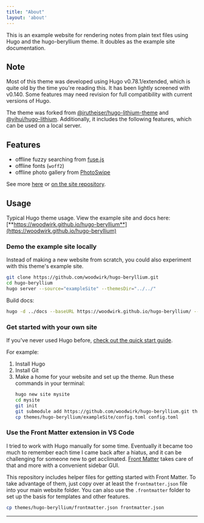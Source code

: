 ```yaml
---
title: "About"
layout: 'about'
---
```


This is an example website for rendering notes from plain text files using Hugo and the hugo-beryllium theme. It doubles as the example site documentation.

## Note

Most of this theme was developed using Hugo v0.78.1/extended, which is quite old by the time you're reading this. It has been lightly screened with v0.140. Some features may need revision for full compatibility with current versions of Hugo.

The theme was forked from [@jrutheiser/hugo-lithium-theme](https://github.com/jrutheiser/hugo-lithium-theme) and [@yihui/hugo-lithium](https://github.com/yihui/hugo-lithium). Additionally, it includes the following features, which can be used on a local server.

## Features

- offline fuzzy searching from [fuse.js](https://github.com/krisk/Fuse)
- offline fonts (`woff2`)
- offline photo gallery from [PhotoSwipe](https://github.com/dimsemenov/PhotoSwipe)

See more [here](/features) or [on the site repository](https://github.com/woodwirk/hugo-beryllium).

## Usage

Typical Hugo theme usage. View the example site and docs here: [**https://woodwirk.github.io/hugo-beryllium**](https://woodwirk.github.io/hugo-beryllium)

### Demo the example site locally

Instead of making a new website from scratch, you could also experiment with this theme's example site.

```sh
git clone https://github.com/woodwirk/hugo-beryllium.git
cd hugo-beryllium
hugo server --source="exampleSite" --themesDir="../../"
```

Build docs:

```sh
hugo -d ../docs --baseURL https://woodwirk.github.io/hugo-beryllium/ --minify --source="exampleSite" --themesDir="../../"
```

### Get started with your own site

If you've never used Hugo before, [check out the quick start guide](https://gohugo.io/getting-started/quick-start/).

For example:

1. Install Hugo
1. Install Git
1. Make a home for your website and set up the theme. Run these commands in your terminal:
    ```sh
    hugo new site mysite
    cd mysite
    git init
    git submodule add https://github.com/woodwirk/hugo-beryllium.git themes/hugo-beryllium
    cp themes/hugo-beryllium/exampleSite/config.toml config.toml
    ```

### Use the Front Matter extension in VS Code

I tried to work with Hugo manually for some time. Eventually it became too much to remember each time I came back after a hiatus, and it can be challenging for someone new to get acclimated. [Front Matter](https://frontmatter.codes/) takes care of that and more with a convenient sidebar GUI.

This repository includes helper files for getting started with Front Matter. To take advantage of them, just copy over at least the `frontmatter.json` file into your main website folder. You can also use the `.frontmatter` folder to set up the basis for templates and other features.

```sh
cp themes/hugo-beryllium/frontmatter.json frontmatter.json
```

---
